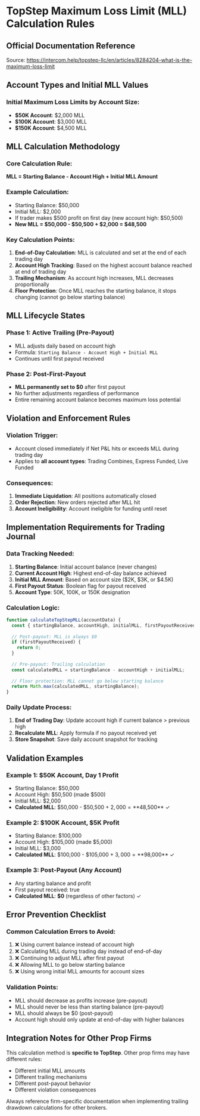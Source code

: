 # TopStep Maximum Loss Limit (MLL) Calculation Rules

## Official Documentation Reference
Source: https://intercom.help/topstep-llc/en/articles/8284204-what-is-the-maximum-loss-limit

## Account Types and Initial MLL Values

### Initial Maximum Loss Limits by Account Size:
- **$50K Account**: $2,000 MLL
- **$100K Account**: $3,000 MLL  
- **$150K Account**: $4,500 MLL

## MLL Calculation Methodology

### Core Calculation Rule:
**MLL = Starting Balance - Account High + Initial MLL Amount**

### Example Calculation:
- Starting Balance: $50,000
- Initial MLL: $2,000
- If trader makes $500 profit on first day (new account high: $50,500)
- **New MLL = $50,000 - $50,500 + $2,000 = $48,500**

### Key Calculation Points:

1. **End-of-Day Calculation**: MLL is calculated and set at the end of each trading day
2. **Account High Tracking**: Based on the highest account balance reached at end of trading day
3. **Trailing Mechanism**: As account high increases, MLL decreases proportionally
4. **Floor Protection**: Once MLL reaches the starting balance, it stops changing (cannot go below starting balance)

## MLL Lifecycle States

### Phase 1: Active Trailing (Pre-Payout)
- MLL adjusts daily based on account high
- Formula: `Starting Balance - Account High + Initial MLL`
- Continues until first payout received

### Phase 2: Post-First-Payout
- **MLL permanently set to $0** after first payout
- No further adjustments regardless of performance
- Entire remaining account balance becomes maximum loss potential

## Violation and Enforcement Rules

### Violation Trigger:
- Account closed immediately if Net P&L hits or exceeds MLL during trading day
- Applies to **all account types**: Trading Combines, Express Funded, Live Funded

### Consequences:
1. **Immediate Liquidation**: All positions automatically closed
2. **Order Rejection**: New orders rejected after MLL hit
3. **Account Ineligibility**: Account ineligible for funding until reset

## Implementation Requirements for Trading Journal

### Data Tracking Needed:
1. **Starting Balance**: Initial account balance (never changes)
2. **Current Account High**: Highest end-of-day balance achieved
3. **Initial MLL Amount**: Based on account size ($2K, $3K, or $4.5K)
4. **First Payout Status**: Boolean flag for payout received
5. **Account Type**: 50K, 100K, or 150K designation

### Calculation Logic:
```javascript
function calculateTopStepMLL(accountData) {
  const { startingBalance, accountHigh, initialMLL, firstPayoutReceived } = accountData;
  
  // Post-payout: MLL is always $0
  if (firstPayoutReceived) {
    return 0;
  }
  
  // Pre-payout: Trailing calculation
  const calculatedMLL = startingBalance - accountHigh + initialMLL;
  
  // Floor protection: MLL cannot go below starting balance
  return Math.max(calculatedMLL, startingBalance);
}
```

### Daily Update Process:
1. **End of Trading Day**: Update account high if current balance > previous high
2. **Recalculate MLL**: Apply formula if no payout received yet
3. **Store Snapshot**: Save daily account snapshot for tracking

## Validation Examples

### Example 1: $50K Account, Day 1 Profit
- Starting Balance: $50,000
- Account High: $50,500 (made $500)
- Initial MLL: $2,000
- **Calculated MLL**: $50,000 - $50,500 + $2,000 = **$48,500** ✓

### Example 2: $100K Account, $5K Profit  
- Starting Balance: $100,000
- Account High: $105,000 (made $5,000)
- Initial MLL: $3,000
- **Calculated MLL**: $100,000 - $105,000 + $3,000 = **$98,000** ✓

### Example 3: Post-Payout (Any Account)
- Any starting balance and profit
- First payout received: true
- **Calculated MLL**: **$0** (regardless of other factors) ✓

## Error Prevention Checklist

### Common Calculation Errors to Avoid:
1. ❌ Using current balance instead of account high
2. ❌ Calculating MLL during trading day instead of end-of-day
3. ❌ Continuing to adjust MLL after first payout
4. ❌ Allowing MLL to go below starting balance
5. ❌ Using wrong initial MLL amounts for account sizes

### Validation Points:
- MLL should decrease as profits increase (pre-payout)
- MLL should never be less than starting balance (pre-payout)
- MLL should always be $0 (post-payout)
- Account high should only update at end-of-day with higher balances

## Integration Notes for Other Prop Firms

This calculation method is **specific to TopStep**. Other prop firms may have different rules:
- Different initial MLL amounts
- Different trailing mechanisms
- Different post-payout behavior
- Different violation consequences

Always reference firm-specific documentation when implementing trailing drawdown calculations for other brokers.